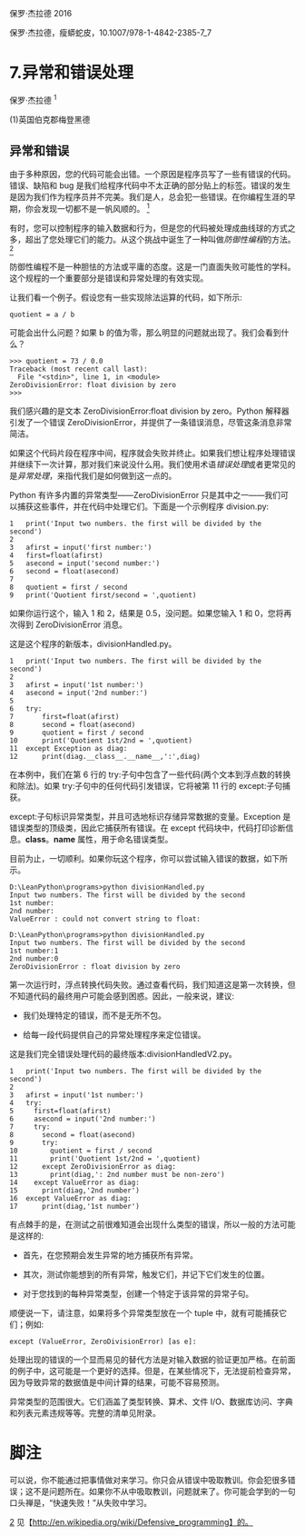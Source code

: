 保罗·杰拉德 2016

保罗·杰拉德，瘦蟒蛇皮，10.1007/978-1-4842-2385-7_7

# 7.异常和错误处理

保罗·杰拉德 <sup class="calibre14">1</sup>

(1)英国伯克郡梅登黑德

## 异常和错误

由于多种原因，您的代码可能会出错。一个原因是程序员写了一些有错误的代码。错误、缺陷和 bug 是我们给程序代码中不太正确的部分贴上的标签。错误的发生是因为我们作为程序员并不完美。我们是人，总会犯一些错误。在你编程生涯的早期，你会发现一切都不是一帆风顺的。 [<sup class="calibre4">1</sup>](#Fn1)

有时，您可以控制程序的输入数据和行为，但是您的代码被处理成曲线球的方式之多，超出了您处理它们的能力。从这个挑战中诞生了一种叫做*防御性编程*的方法。 [<sup class="calibre4">2</sup>](#Fn2)

防御性编程不是一种胆怯的方法或平庸的态度。这是一门直面失败可能性的学科。这个规程的一个重要部分是错误和异常处理的有效实现。

让我们看一个例子。假设您有一些实现除法运算的代码，如下所示:

```
quotient = a / b
```

可能会出什么问题？如果 b 的值为零，那么明显的问题就出现了。我们会看到什么？

```
>>> quotient = 73 / 0.0
Traceback (most recent call last):
  File "<stdin>", line 1, in <module>
ZeroDivisionError: float division by zero
>>>
```

我们感兴趣的是文本 ZeroDivisionError:float division by zero。Python 解释器引发了一个错误 ZeroDivisionError，并提供了一条错误消息，尽管这条消息非常简洁。

如果这个代码片段在程序中间，程序就会失败并终止。如果我们想让程序处理错误并继续下一次计算，那对我们来说没什么用。我们使用术语*错误处理*或者更常见的是*异常处理*，来指代我们是如何做到这一点的。

Python 有许多内置的异常类型——ZeroDivisionError 只是其中之一——我们可以捕获这些事件，并在代码中处理它们。下面是一个示例程序 division.py:

```
1   print('Input two numbers. the first will be divided by the second')
2   
3   afirst = input('first number:')
4   first=float(afirst)
5   asecond = input('second number:')
6   second = float(asecond)
7   
8   quotient = first / second
9   print('Quotient first/second = ',quotient)
```

如果你运行这个，输入 1 和 2，结果是 0.5，没问题。如果您输入 1 和 0，您将再次得到 ZeroDivisionError 消息。

这是这个程序的新版本，divisionHandled.py。

```
1   print('Input two numbers. The first will be divided by the second')
2   
3   afirst = input('1st number:')
4   asecond = input('2nd number:')
5   
6   try:
7       first=float(afirst)
8       second = float(asecond)
9       quotient = first / second
10      print('Quotient 1st/2nd = ',quotient)
11  except Exception as diag:
12      print(diag.__class__.__name__,':',diag)
```

在本例中，我们在第 6 行的 try:子句中包含了一些代码(两个文本到浮点数的转换和除法)。如果 try:子句中的任何代码引发错误，它将被第 11 行的 except:子句捕获。

except:子句标识异常类型，并且可选地标识存储异常数据的变量。Exception 是错误类型的顶级类，因此它捕获所有错误。在 except 代码块中，代码打印诊断信息。__class__。__name__ 属性，用于命名错误类型。

目前为止，一切顺利。如果你玩这个程序，你可以尝试输入错误的数据，如下所示。

```
D:\LeanPython\programs>python divisionHandled.py
Input two numbers. The first will be divided by the second
1st number:
2nd number:
ValueError : could not convert string to float:

D:\LeanPython\programs>python divisionHandled.py
Input two numbers. The first will be divided by the second
1st number:1
2nd number:0
ZeroDivisionError : float division by zero
```

第一次运行时，浮点转换代码失败。通过查看代码，我们知道这是第一次转换，但不知道代码的最终用户可能会感到困惑。因此，一般来说，建议:

*   我们处理特定的错误，而不是无所不包。

*   给每一段代码提供自己的异常处理程序来定位错误。

这是我们完全错误处理代码的最终版本:divisionHandledV2.py。

```
1   print('Input two numbers. The first will be divided by the second')
2   
3   afirst = input('1st number:')
4   try:
5     first=float(afirst)
6     asecond = input('2nd number:')
7     try:
8       second = float(asecond)
9       try:
10        quotient = first / second
11        print('Quotient 1st/2nd = ',quotient)
12      except ZeroDivisionError as diag:
13        print(diag,': 2nd number must be non-zero')
14    except ValueError as diag:
15      print(diag,'2nd number')
16  except ValueError as diag:
17      print(diag,'1st number')
```

有点棘手的是，在测试之前很难知道会出现什么类型的错误，所以一般的方法可能是这样的:

*   首先，在您预期会发生异常的地方捕获所有异常。

*   其次，测试你能想到的所有异常，触发它们，并记下它们发生的位置。

*   对于您找到的每种异常类型，创建一个特定于该异常的异常子句。

顺便说一下，请注意，如果将多个异常类型放在一个 tuple 中，就有可能捕获它们；例如:

```
except (ValueError, ZeroDivisionError) [as e]:
```

处理出现的错误的一个显而易见的替代方法是对输入数据的验证更加严格。在前面的例子中，这可能是一个更好的选择。但是，在某些情况下，无法提前检查异常，因为导致异常的数据值是中间计算的结果，可能不容易预测。

异常类型的范围很大。它们涵盖了类型转换、算术、文件 I/O、数据库访问、字典和列表元素违规等等。完整的清单见附录。

# 脚注

可以说，你不能通过把事情做对来学习。你只会从错误中吸取教训。你会犯很多错误；这不是问题所在。如果你不从中吸取教训，问题就来了。你可能会学到的一句口头禅是，“快速失败！”从失败中学习。

[2](#Fn2_source) 见【http://en.wikipedia.org/wiki/Defensive_programming】的。
